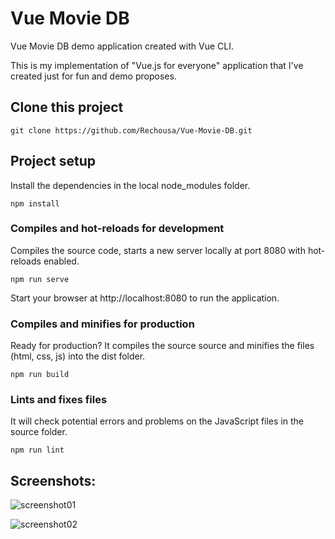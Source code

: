 # Vue Movie DB

Vue Movie DB demo application created with Vue CLI.

This is my implementation of "Vue.js for everyone" application that I've created just for fun and demo proposes.



## Clone this project

```
git clone https://github.com/Rechousa/Vue-Movie-DB.git
```



## Project setup

Install the dependencies in the local node_modules folder.

```
npm install
```



### Compiles and hot-reloads for development

Compiles the source code, starts a new server locally at port 8080 with hot-reloads enabled.

```
npm run serve
```

Start your browser at http://localhost:8080 to run the application.



### Compiles and minifies for production

Ready for production? It compiles the source source and minifies the files (html, css, js) into the dist folder.

```
npm run build
```



### Lints and fixes files

It will check potential errors and problems on the JavaScript files in the source folder.

```
npm run lint
```



## Screenshots:

![screenshot01](D:\Meus\GitHub\PublicRepositories\Vue-Movie-DB\docs\screenshot01.jpg)



![screenshot02](D:\Meus\GitHub\PublicRepositories\Vue-Movie-DB\docs\screenshot02.jpg)